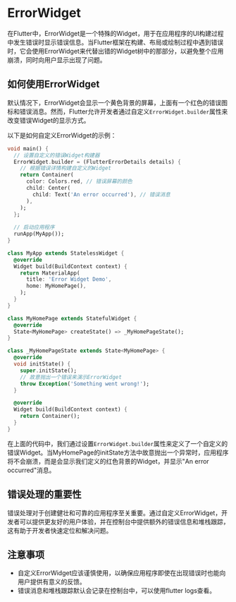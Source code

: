 # ErrorWidget

在Flutter中，ErrorWidget是一个特殊的Widget，用于在应用程序的UI构建过程中发生错误时显示错误信息。当Flutter框架在构建、布局或绘制过程中遇到错误时，它会使用ErrorWidget来代替出错的Widget树中的那部分，以避免整个应用崩溃，同时向用户显示出现了问题。

## 如何使用ErrorWidget

默认情况下，ErrorWidget会显示一个黄色背景的屏幕，上面有一个红色的错误图标和错误消息。然而，Flutter允许开发者通过自定义`ErrorWidget.builder`属性来改变错误Widget的显示方式。

以下是如何自定义ErrorWidget的示例：

```dart
void main() {
  // 设置自定义的错误Widget构建器
  ErrorWidget.builder = (FlutterErrorDetails details) {
    // 根据错误详情构建自定义的Widget
    return Container(
      color: Colors.red, // 错误屏幕的颜色
      child: Center(
        child: Text('An error occurred'), // 错误消息
      ),
    );
  };
  
  // 启动应用程序
  runApp(MyApp());
}

class MyApp extends StatelessWidget {
  @override
  Widget build(BuildContext context) {
    return MaterialApp(
      title: 'Error Widget Demo',
      home: MyHomePage(),
    );
  }
}

class MyHomePage extends StatefulWidget {
  @override
  State<MyHomePage> createState() => _MyHomePageState();
}

class _MyHomePageState extends State<MyHomePage> {
  @override
  void initState() {
    super.initState();
    // 故意抛出一个错误来演示ErrorWidget
    throw Exception('Something went wrong!');
  }

  @override
  Widget build(BuildContext context) {
    return Container();
  }
}
```

在上面的代码中，我们通过设置`ErrorWidget.builder`属性来定义了一个自定义的错误Widget。当MyHomePage的initState方法中故意抛出一个异常时，应用程序将不会崩溃，而是会显示我们定义的红色背景的Widget，并显示"An error occurred"消息。

## 错误处理的重要性

错误处理对于创建健壮和可靠的应用程序至关重要。通过自定义ErrorWidget，开发者可以提供更友好的用户体验，并在控制台中提供额外的错误信息和堆栈跟踪，这有助于开发者快速定位和解决问题。

## 注意事项

* 自定义ErrorWidget应该谨慎使用，以确保应用程序即使在出现错误时也能向用户提供有意义的反馈。
* 错误消息和堆栈跟踪默认会记录在控制台中，可以使用flutter logs查看。
